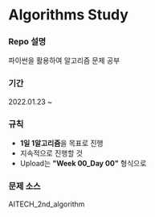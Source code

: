# Algorithms Study

### Repo 설명

파이썬을 활용하여 알고리즘 문제 공부

### 기간

 2022.01.23 ~ 

### 규칙

- **1일 1알고리즘**을 목표로 진행
- 지속적으로 진행할 것
- Upload는 **"Week 00_Day 00"** 형식으로

### 문제 소스

AITECH_2nd_algorithm

